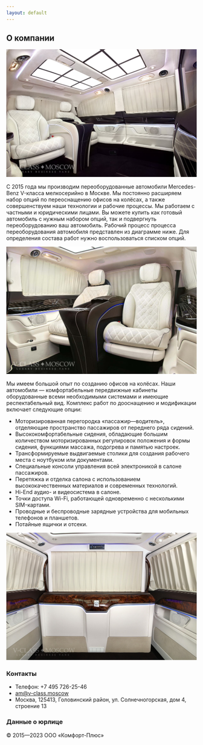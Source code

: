 ```yaml
---
layout: default
---
```


## О компании

![V-class Moscow](images/v-class-1.jpg)

С 2015 года мы производим переоборудованные автомобили Mercedes-Benz V-класса мелкосерийно в Москве. Мы постоянно расширяем набор опций по переоснащению офисов на колёсах, а также совершенствуем наши технологии и рабочие процессы. Мы работаем с частными и юридическими лицами.
Вы можете купить как готовый автомобиль с нужным набором опций, так и подвергнуть переоборудованию ваш автомобиль.
Рабочий процесс процесса переоборудования автомобиля представлен из диаграмме ниже. Для определения состава работ нужно воспользоваться списком опций.

![V-class Moscow](images/v-class-2.jpg)

Мы имеем большой опыт по созданию офисов на колёсах. Наши автомобили — комфортабельные передвижные кабинеты оборудованные всеми необходимыми системами и имеющие респектабельный вид. Комплекс работ по дооснащению и модификации включает следующие опции:

- Моторизированная перегородка &laquo;пассажир&mdash;водитель&raquo;, отделяющие пространство пассажиров от переднего ряда сидений.
- Высококомфортабельные сидения, обладающие большим количеством моторизированных регулировок положения и формы сидения, функциями массажа, подогрева и памятью настроек.
- Трансформируемые выдвигаемые столики для создания рабочего места с ноутбуком или документами.
- Специальные консоли управления всей электроникой в салоне пассажиров.
- Перетяжка и отделка салона с использованием высококачественных материалов и современных технологий.
- Hi-End аудио- и видеосистема в салоне.
- Точки доступа Wi-Fi, работающей одновременно с несколькими SIM-картами.
- Проводные и беспроводные зарядные устройства для мобильных телефонов и планшетов.
- Потайные ящички и отсеки.

![V-class Moscow](images/v-class-3.jpg)

### Контакты

- Телефон: +7 495 726-25-46
- am@v-class.moscow
- Москва, 125413, Головинский район, ул. Солнечногорская, дом 4, строение 13

### Данные о юрлице
© 2015—2023 ООО «Комфорт-Плюс»